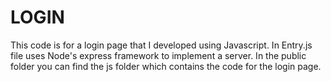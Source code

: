 # LOGIN

This code is for a login page that I developed using Javascript.
In Entry.js file uses Node's express framework to implement a server. 
In the public folder you can find the js folder which contains the code for 
the login page.
